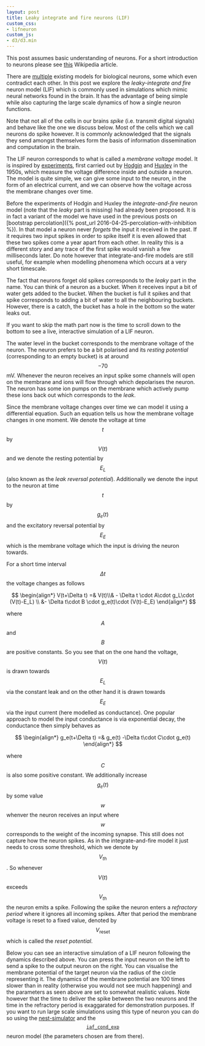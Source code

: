 ```yaml
---
layout: post
title: Leaky integrate and fire neurons (LIF)
custom_css:
- lifneuron
custom_js:
- d3/d3.min
---
```

<p class="message">
This post assumes basic understanding of neurons. For a short
introduction to neurons please see <a
href="https://simple.wikipedia.org/wiki/Neuron">this</a> Wikipedia
article.
</p>

There are
[multiple](https://en.wikipedia.org/wiki/Biological_neuron_model)
existing models for biological neurons, some which even contradict each
other. In this post we explore the *leaky-integrate and fire* neuron
model (LIF) which is commonly used in simulations which mimic neural
networks found in the brain. It has the advantage of being simple while
also capturing the large scale dynamics of how a single neuron
functions.

Note that not all of the cells in our brains *spike* (i.e.
transmit digital signals) and behave like the one we discuss below. Most
of the cells which we call neurons do spike however. It is commonly
acknowledged that the signals they send amongst themselves form the
basis of information dissemination and computation in the brain.

The LIF neuron corresponds to what is called a *membrane voltage* model.
It is inspired by
[experiments](https://en.wikipedia.org/wiki/Squid_giant_axon), first
carried out by
[Hodgin](https://en.wikipedia.org/wiki/Alan_Lloyd_Hodgkin) and
[Huxley](https://en.wikipedia.org/wiki/Andrew_Huxley) in the 1950s,
which measure the voltage difference inside and outside a neuron. The
model is quite simple, we can give some input to the neuron, in the form
of an electrical current, and we can observe how the voltage across the
membrane changes over time.

Before the experiments of Hodgin and Huxley the *integrate-and-fire*
neuron model (note that the *leaky* part is missing) had already been
proposed. It is in fact a variant of the model we have used in the
previous posts on [bootstrap percolation]({% post_url
2016-04-25-percolation-with-inhibition %}). In that model a neuron never
*forgets* the input it received in the past. If it requires two input
spikes in order to spike itself it is even allowed that these two spikes
come a year apart from each other. In reality this is a different story
and any trace of the first spike would vanish a few milliseconds later.
Do note however that integrate-and-fire models are still useful, for
example when modelling phenomena which occurs at a very short timescale.

The fact that neurons forget old spikes corresponds to the *leaky* part
in the name. You can think of a neuron as a bucket. When it receives
input a bit of water gets added to the bucket. When the bucket is full
it spikes and that spike corresponds to adding a bit of water to all the
neighbouring buckets. However, there is a catch, the bucket has a hole
in the bottom so the water leaks out.

If you want to skip the math part now is the time to scroll down to the
bottom to see a live, interactive simulation of a LIF neuron.

The water level in the bucket corresponds to the membrane voltage of the
neuron. The neuron prefers to be a bit polarised and its *resting
potential* (corresponding to an empty bucket) is at around $$-70$$ mV.
Whenever the neuron receives an input spike some channels will open on
the membrane and ions will flow through which depolarises the neuron.
The neuron has some ion pumps on the membrane which actively pump these
ions back out which corresponds to the *leak*.

Since the membrane voltage changes over time we can model it using a
differential equation. Such an equation tells us how the membrane
voltage changes in one moment. We denote the voltage at time $$t$$ by
$$V(t)$$ and we denote the resting potential by $$E_L$$ (also known as the
*leak reversal potential*). Additionally we denote the input to the
neuron at time $$t$$ by $$g_e(t)$$ and the excitatory reversal potential
by $$E_E$$ which is the membrane voltage which the input is driving the
neuron towards.

For a short time interval $$\Delta t$$ the voltage changes as follows

$$
\begin{align*}
V(t+\Delta t) =& V(t)\\& - \Delta t \cdot A\cdot g_L\cdot (V(t)-E_L) \\
&- \Delta t\cdot B \cdot g_e(t)\cdot (V(t)-E_E)
\end{align*}
$$

where $$A$$ and $$B$$ are positive constants. So you see that on the one
hand the voltage, $$V(t)$$ is drawn towards $$E_L$$ via the constant
leak and on the other hand it is drawn towards $$E_E$$ via the input
current (here modelled as conductance). One popular approach to model
the input conductance is via exponential decay, the conductance then
simply behaves as

$$
\begin{align*}
g_e(t+\Delta t) =& g_e(t) -\Delta t\cdot C\cdot g_e(t)
\end{align*}
$$

where $$C$$ is also some positive constant. We additionally increase
$$g_e(t)$$ by some value $$w$$ whenver the neuron receives an input
where $$w$$ corresponds to the weight of the incoming synapse. This
still does not capture how the neuron spikes. As in the
integrate-and-fire model it just needs to cross some threshold, which we
denote by $$V_{th}$$. So whenever $$V(t)$$ exceeds $$V_{th}$$ the neuron
emits a spike. Following the spike the neuron enters a *refractory
period* where it ignores all incoming spikes. After that period the
membrane voltage is reset to a fixed value, denoted by
$$V_{\text{reset}}$$ which is called the *reset potential*.

Below you can see an interactive simulation of a LIF neuron following
the dynamics described above. You can press the input neuron on the left
to send a spike to the output neuron on the right. You can visualise the
membrane potential of the target neuron via the radius of the circle
representing it. The dynamics of the membrane potential are 100 times
slower than in reality (otherwise you would not see much happening) and
the parameters as seen above are set to somewhat realistic values. Note
however that the time to deliver the spike between the two neurons and
the time in the refractory period is exaggarated for demonstration
purposes. If you want to run large scale simulations using this type of
neuron you can do so using the
[nest-simulator](http://www.nest-initiative.org/) and the
[$$\mathtt{iaf\_cond\_exp}$$](https://github.com/nest/nest-simulator/blob/master/models/iaf_cond_exp.cpp)
neuron model (the parameters chosen are from there).

<div id="neuron"></div>

<script>
var width = d3.select("#neuron").node().getBoundingClientRect().width;
var height = 300;
var delay = 250;
var neuronradius = 15;
var msgradius = 5;

var m_V = -70.0E-3; // Membrane voltage
var g_E = 0.0; // Excitatory synaptic conductance
var t_delta = 1E-4; // 0.1 ms, so we need to update every 10 ms

var spike_effect = 1.0E-3;
var membrane_capacitance = 250E-12; // Capacity of the membrance
var E_E= 0.0; // Excitatory reversal potential
var E_L = -70E-3;   // Leak reversal potential
var g_L = 16.6667E-9; // Leak conductance, nS
var V_T = -55E-3    // Threshold potential
var V_reset = -60E-3 // Reset potential
var t_ref = 2.5E-3 // Refractory period
var weight = 1E-7;
var t_syn = 0.2E-3;

var realTimeDelay = 10;
var realTimeRefractoryPeriod = 1000;

var started = false;
var spiking = false;
var blowup = 3000;

var thresholdradius = neuronradius + (V_T - E_L)*blowup;
var resetradius = neuronradius + (V_reset-E_L)*blowup;

var fill = d3.scale.category20c();


var svg = d3.select("#neuron").append("svg")
    .attr("width", width)
    .attr("height", height);

var play = svg.append("g")
    .attr("class", "play");

play.append("circle")
    .attr("r", neuronradius)
    .attr("stroke-width", ".5px")
    .attr("transform", "translate(" + width / 4 + "," + height / 2 + ")")
    .on("mousedown", function() {
      play.classed("mousedown", true);
      d3.select(window).on("mouseup", function() { play.classed("mousedown", false);
        // Input spike
        var input_spike = svg.append("circle");
        input_spike.attr({
            cx: width/4.0,
            cy: height/2.0,
            fill: fill.range()[8],
            r: neuronradius + (m_V-E_L)*blowup,
            opacity:1.0
          })
        input_spike.transition()
          .duration(150)
          .ease("linear") // For more easing info check http://bl.ocks.org/hunzy/9929724
          .attr("r",200)
          .attr("opacity",0)
          .remove();
        // Message
        var marker = svg.append("circle");
        marker.attr({
            cx: width/4.0,
            cy: height/2.0,
            fill: fill.range()[8],
            r: neuronradius,
            opacity:0.5
          })
        marker.transition()
          .duration(delay)
          .ease("circle") // For more easing info check http://bl.ocks.org/hunzy/9929724
          .attr("cx",3*width/4.0)
          .attr("r",msgradius)
          .each("end", function(){
            if(!spiking) {
              g_E += weight;
            }
            if(!started) {
              started=true;
              setTimeout(update,10);
            }
           })
          .remove();
      });
    })
    .on("click", function() {
      });

var neuron = svg.append("g")
  .attr("class", "neuron");

var neuron_threshold = neuron.append("circle")
    .attr({fill:"none",
        "stroke-width":"1.5px",
        stroke:"#000",
        "stroke-linejoin":"round",
        "opacity": 0.5,
        "stroke-dasharray":"10,10"})
    .attr("r", neuronradius + (V_T - E_L)*blowup)
    .attr("transform", "translate(" + 3*width / 4 + "," + height / 2 + ")");

var neuron_reset = neuron.append("circle")
    .attr({fill:"none",
        "stroke-width":".5px",
        stroke:"#000",
        "stroke-linejoin":"round"})
    .attr("r", resetradius)
    .attr("transform", "translate(" + 3*width / 4 + "," + height / 2 + ")");

var neuroncircle = neuron.append("circle")
    .attr("r", neuronradius)
    .attr("fill",d3.rgb(fill.range()[8]).brighter((m_V-E_L)*150))
    .attr("transform", "translate(" + 3*width / 4 + "," + height / 2 + ")")
    .attr("opacity", 0.5);

function update() {
  spiking = false;
  //console.log(m_V);
  //console.log(g_E);
  g_E = g_E - (t_delta/t_syn)*g_E;
  m_V = m_V + (t_delta/membrane_capacitance)*( -g_L*(m_V - E_L) - g_E*(m_V - E_E));
  neuroncircle.transition().duration(0).attr("r",neuronradius + (m_V-E_L)*blowup)
  .attr("fill",d3.rgb(fill.range()[8]).brighter((m_V-E_L)*150));

  if(!spiking && m_V > V_T) {
    spiking = true;
    m_V = V_reset;
    neuroncircle.transition().duration(0)
      .attr("r",neuronradius + (m_V-E_L)*blowup)
      .attr("fill",fill.range()[4]);
    var marker = svg.append("circle");
    marker.attr({
        cx: 3*width/4.0,
        cy: height/2.0,
        fill: fill.range()[8],
        r: neuronradius + (m_V-E_L)*blowup,
        opacity:1.0
      })
    marker.transition()
      .duration(500)
      .ease("linear") // For more easing info check http://bl.ocks.org/hunzy/9929724
      .attr("r",200)
      .attr("opacity",0)
      .remove();
    setTimeout(update,realTimeRefractoryPeriod);
  }
  else if(m_V - E_L < 0.0005) {
    started = false;
  }
  else {
    setTimeout(update,realTimeDelay);
  }
}

var arc_margin = 1.1;
var arc_margin2 = 1.05;

// Threshold label

//Create an SVG path
svg.append("path")
	.attr("id", "threshold_radius_margin") //very important to give the path element a unique ID to reference later
	.attr("d", "M "+((3*width/4.0)-arc_margin*thresholdradius)+","+height/2.0+" A "+arc_margin*thresholdradius+","+arc_margin*thresholdradius+" 0 0,1 "+((3*width/4.0)+arc_margin*thresholdradius)+","+height/2.0+"") //Notation for an SVG path, from bl.ocks.org/mbostock/2565344
	.style("fill", "none");

//Create an SVG text element and append a textPath element
svg.append("text")
  .classed("unselectable",true)
  .append("textPath") //append a textPath to the text element
	.attr("xlink:href", "#threshold_radius_margin") //place the ID of the path here
	.style("text-anchor","middle") //place the text halfway on the arc
	.attr("startOffset", "50%")
  .text("Spiking threshold")
  .attr("font-size",14);

// Reset potential label
svg.append("path")
	.attr("id", "reset_radius_margin") //very important to give the path element a unique ID to reference later
	.attr("d", "M "+((3*width/4.0)-arc_margin2*resetradius)+","+height/2.0+" A "+arc_margin2*resetradius+","+arc_margin2*resetradius+" 0 0,1 "+((3*width/4.0)+arc_margin2*resetradius)+","+height/2.0+"") //Notation for an SVG path, from bl.ocks.org/mbostock/2565344
	.style("fill", "none");

//Create an SVG text element and append a textPath element
svg.append("text")
  .classed("unselectable",true)
  .append("textPath") //append a textPath to the text element
	.attr("xlink:href", "#reset_radius_margin") //place the ID of the path here
	.style("text-anchor","middle") //place the text halfway on the arc
	.attr("startOffset", "50%")
  .text("Reset potential")
  .attr("font-size",11);

play.append("text").attr("text-anchor", "middle")
  .attr("x",width/4.0)
  .attr("dy",4*height/5.0)
  .classed("unselectable",true)
  .text("Input neuron")
  .attr("font-size",14);

neuron.append("text").attr("text-anchor", "middle")
  .attr("x",3*width/4.0)
  .attr("dy",4*height/5.0)
  .classed("unselectable",true)
  .text("Output neuron")
  .attr("font-size",14);

</script>


